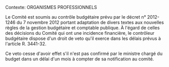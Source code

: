 Contexte: ORGANISMES PROFESSIONNELS

Le Comité est soumis au contrôle budgétaire prévu par le décret n° 2012-1246 du 7 novembre 2012 portant adaptation de divers textes aux nouvelles règles de la gestion budgétaire et comptable publique. À l'égard de celles des décisions du Comité qui ont une incidence financière, le contrôleur budgétaire dispose d'un droit de veto qu'il exerce dans les délais prévus à l'article R. 3441-32.

Ce veto cesse d'avoir effet s'il n'est pas confirmé par le ministre chargé du budget dans un délai d'un mois à compter de sa notification au comité.